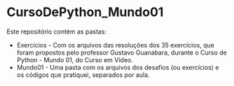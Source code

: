 # CursoDePython_Mundo01
Este repositório contém as pastas:
- Exercícios - Com os arquivos das resoluções dos 35 exercícios, que foram propostos pelo professor Gustavo Guanabara, durante o Curso de Python - Mundo 01, do Curso em Vídeo. 
- Mundo01 - Uma pasta com os arquivos dos desafios (ou exercícios) e os códigos que pratiquei, separados por aula. 
